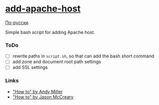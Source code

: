 # [add-apache-host](//github.com/sashasushko/add-apache-host/)

[По-русски](//github.com/sashasushko/add-apache-host/blob/master/README.ru.md)

Simple bash script for adding Apache host.

### ToDo
- [ ] rewrite paths in `script.sh`, so that can add the bash short command
- [ ] add zone and document root path settings
- [ ] add SSL settings

### Links
* ["How to" by Andy Miller](https://getgrav.org/blog/macos-sierra-apache-multiple-php-versions)
* ["How to" by Jason McCreary](https://jason.pureconcepts.net/2016/09/install-apache-php-mysql-mac-os-x-sierra/)
